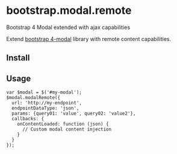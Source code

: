 # bootstrap.modal.remote
Bootstrap 4 Modal extended with ajax capabilities

Extend [bootstrap 4-modal](https://getbootstrap.com/docs/4.1/components/modal/) library with remote content capabilities.

## Install


## Usage
```
var $modal = $('#my-modal');
$modal.modalRemote({
  url: 'http://my-endpoint',
  endpointDataType: 'json',
  params: {query01: 'value', query02: 'value2'},
  callbacks: {
    onContentLoaded: function (json) {
      // Custom modal content injection
    }
  }
});
```
